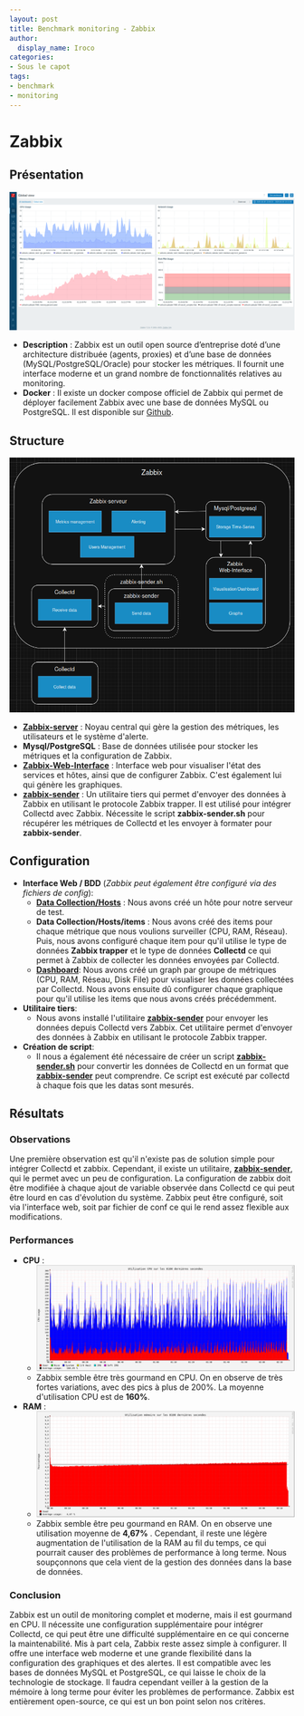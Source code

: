```yaml
---
layout: post
title: Benchmark monitoring - Zabbix
author:
  display_name: Iroco
categories:
- Sous le capot
tags:
- benchmark
- monitoring
---
```

# Zabbix

## Présentation

[![Exemple de dashboard de Zabbix](../images/monitoring-dasboard-benchmark/Pres_zabbix.png)](https://www.zabbix.com/)
  - **Description** : Zabbix est un outil open source d’entreprise doté d’une architecture distribuée (agents, proxies) et d’une base de données (MySQL/PostgreSQL/Oracle) pour stocker les métriques. Il fournit une interface moderne et un grand nombre de fonctionnalités relatives au monitoring. 
  - **Docker** : Il existe un docker compose officiel de Zabbix qui permet de déployer facilement Zabbix avec une base de données MySQL ou PostgreSQL. Il est disponible sur [Github](https://github.com/zabbix/zabbix-docker).


## Structure

[![Schéma descriptif du fonctionnement de Zabbix](../images/monitoring-dasboard-benchmark/Schema_zabbix.png)](https://www.zabbix.com/)
  - [**Zabbix-server**](https://www.zabbix.com/documentation/7.2/en/manual/appendix/config/zabbix_server) : Noyau central qui gère la gestion des métriques, les utilisateurs et le système d'alerte.
  - **Mysql/PostgreSQL** : Base de données utilisée pour stocker les métriques et la configuration de Zabbix.
  - [**Zabbix-Web-Interface**](https://hub.docker.com/r/zabbix/zabbix-web-service) : Interface web pour visualiser l'état des services et hôtes, ainsi que de configurer Zabbix. C'est également lui qui génère les graphiques.
  - [**zabbix-sender**](https://www.zabbix.com/documentation/current/en/manpages/zabbix_sender) : Un utilitaire tiers qui permet d'envoyer des données à Zabbix en utilisant le protocole Zabbix trapper. Il est utilisé pour intégrer Collectd avec Zabbix. Nécessite le script **zabbix-sender.sh** pour récupérer les métriques de Collectd et les envoyer à formater pour **zabbix-sender**.


## Configuration

- **Interface Web / BDD** (*Zabbix peut également être configuré via des fichiers de config*):
  - [**Data Collection/Hosts**](http://localhost/zabbix.php?action=host.list) : Nous avons créé un hôte pour notre serveur de test.
  - **Data Collection/Hosts/items** : Nous avons créé des items pour chaque métrique que nous voulions surveiller (CPU, RAM, Réseau). Puis, nous avons configuré chaque item pour qu'il utilise le type de données **Zabbix trapper** et le type de données **Collectd** ce qui permet à Zabbix de collecter les données envoyées par Collectd.
  - [**Dashboard**](http://localhost/zabbix.php?action=dashboard.view): Nous avons créé un graph par groupe de métriques (CPU, RAM, Réseau, Disk File) pour visualiser les données collectées par Collectd. Nous avons ensuite dû configurer chaque graphique pour qu'il utilise les items que nous avons créés précédemment.
- **Utilitaire tiers**: 
  - Nous avons installé l'utilitaire [**zabbix-sender**](https://www.zabbix.com/documentation/current/en/manpages/zabbix_sender) pour envoyer les données depuis Collectd vers Zabbix. Cet utilitaire permet d'envoyer des données à Zabbix en utilisant le protocole Zabbix trapper.
- **Création de script**:
  - Il nous a également été nécessaire de créer un script [**zabbix-sender.sh**](https://github.com/iroco-co/bench-monitoring-dashboard/blob/main/src/zabbix-sender.sh) pour convertir les données de Collectd en un format que [**zabbix-sender**](https://www.zabbix.com/documentation/current/en/manpages/zabbix_sender) peut comprendre. Ce script est exécuté par collectd à chaque fois que les datas sont mesurés.

## Résultats

### Observations 

  Une première observation est qu'il n'existe pas de solution simple pour intégrer Collectd et zabbix. Cependant, il existe un utilitaire, [**zabbix-sender**](https://www.zabbix.com/documentation/current/en/manpages/zabbix_sender), qui le permet avec un peu de configuration. La configuration de zabbix doit être modifiée à chaque ajout de variable observée dans Collectd ce qui peut être lourd en cas d'évolution du système.
Zabbix peut être configuré, soit via l'interface web, soit par fichier de conf ce qui le rend assez flexible aux modifications.

### Performances

  - **CPU** : 
    - ![Graphique d'utilisation CPU de Zabbix sur les 8100 dernières secondes.](../images/monitoring-dasboard-benchmark/zabbix_cpu_usage.png)
    - Zabbix semble être très gourmand en CPU. On en observe de très fortes variations, avec des pics à plus de 200%. La moyenne d'utilisation CPU est de **160%**.
  - **RAM** :
    - ![Graphique d'utilisation mémoire de Zabbix sur les 8100 dernières secondes.](../images/monitoring-dasboard-benchmark/zabbix_memory_usage.png)
    - Zabbix semble être peu gourmand en RAM. On en observe une utilisation moyenne de **4,67%** . Cependant, il reste une légère augmentation de l'utilisation de la RAM au fil du temps, ce qui pourrait causer des problèmes de performance à long terme. Nous soupçonnons que cela vient de la gestion des données dans la base de données.

### Conclusion

Zabbix est un outil de monitoring complet et moderne, mais il est gourmand en CPU. Il nécessite une configuration supplémentaire pour intégrer Collectd, ce qui peut être une difficulté supplémentaire en ce qui concerne la maintenabilité. Mis à part cela, Zabbix reste assez simple à configurer. Il offre une interface web moderne et une grande flexibilité dans la configuration des graphiques et des alertes. Il est compatible avec les bases de données MySQL et PostgreSQL, ce qui laisse le choix de la technologie de stockage. Il faudra cependant veiller à la gestion de la mémoire à long terme pour éviter les problèmes de performance. Zabbix est entièrement open-source, ce qui est un bon point selon nos critères.